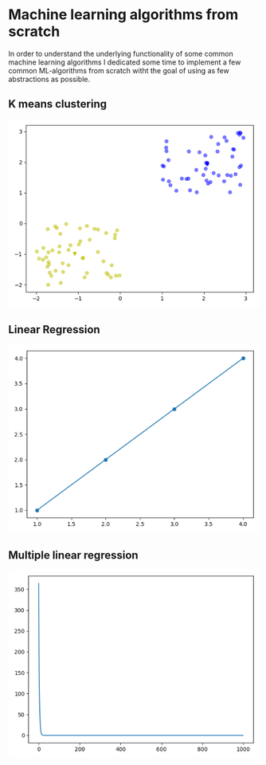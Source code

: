 # Machine learning algorithms from scratch
In order to understand the underlying functionality of some common machine learning algorithms I dedicated some time to implement a few common ML-algorithms from scratch witht the goal of using as few abstractions as possible.


## K means clustering

![](https://github.com/RubReh/ml-algorithms-from-scratch/blob/master/images/kmeanscluster.png)

## Linear Regression

![](https://github.com/RubReh/ml-algorithms-from-scratch/blob/master/images/linear_regression.png)


## Multiple linear regression

![](https://github.com/RubReh/ml-algorithms-from-scratch/blob/master/images/multiple_regression_error.png)
